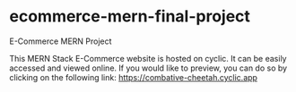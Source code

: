 # ecommerce-mern-final-project
E-Commerce MERN Project 

This MERN Stack E-Commerce website is hosted on cyclic. It can be easily accessed and viewed online. If you would like to preview, you can do so by clicking on the following link: https://combative-cheetah.cyclic.app
